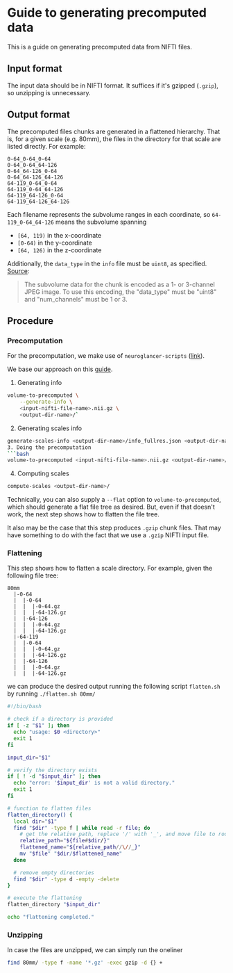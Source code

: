 # Guide to generating precomputed data
This is a guide on generating precomputed data from NIFTI files.

## Input format
The input data should be in NIFTI format. It suffices if it's gzipped
(`.gzip`), so unzipping is unnecessary.

## Output format
The precomputed files chunks are generated in a flattened hierarchy. That is,
for a given scale (e.g. 80mm), the files in the directory for that scale are listed
directly. For example:
```
0-64_0-64_0-64
0-64_0-64_64-126
0-64_64-126_0-64
0-64_64-126_64-126
64-119_0-64_0-64
64-119_0-64_64-126
64-119_64-126_0-64
64-119_64-126_64-126
```

Each filename represents the subvolume ranges in each coordinate, so
`64-119_0-64_64-126` means the subvolume spanning
- `[64, 119)` in the x-coordinate
- `[0-64)` in the y-coordinate
- `[64, 126)` in the z-coordinate

Additionally, the `data_type` in the `info` file must be `uint8`, as specified.
[Source](https://github.com/google/neuroglancer/blob/master/src/datasource/precomputed/volume.md):
> The subvolume data for the chunk is encoded as a 1- or 3-channel JPEG image.
> To use this encoding, the "data_type" must be "uint8" and "num_channels" must
> be 1 or 3.


## Procedure

### Precomputation
For the precomputation, we make use of `neuroglancer-scripts`
([link](https://neuroglancer-scripts.readthedocs.io/en/latest/index.html)).

We base our approach on this
[guide](https://neuroglancer-scripts.readthedocs.io/en/latest/examples.html#jubrain).


1. Generating info
```bash
volume-to-precomputed \
    --generate-info \
    <input-nifti-file-name>.nii.gz \
    <output-dir-name>/`
```
2. Generating scales info
```bash
generate-scales-info <output-dir-name>/info_fullres.json <output-dir-name>/
3. Doing the precomputation
```bash
volume-to-precomputed <input-nifti-file-name>.nii.gz <output-dir-name>/
```
4. Computing scales
```bash
compute-scales <output-dir-name>/
```

Technically, you can also supply a `--flat` option to `volume-to-precomputed`,
which should generate a flat file tree as desired. But, even if that doesn't
work, the next step shows how to flatten the file tree.

It also may be the case that this step produces `.gzip` chunk files. That may
have something to do with the fact that we use a `.gzip` NIFTI input file.


### Flattening
This step shows how to flatten a scale directory. For example, given
the following file tree:

```
80mm
  |-0-64
  |  |-0-64
  |  |  |-0-64.gz
  |  |  |-64-126.gz
  |  |-64-126
  |  |  |-0-64.gz
  |  |  |-64-126.gz
  |-64-119
  |  |-0-64
  |  |  |-0-64.gz
  |  |  |-64-126.gz
  |  |-64-126
  |  |  |-0-64.gz
  |  |  |-64-126.gz
```

we can produce the desired output running the following script `flatten.sh` by
running `./flatten.sh 80mm/`

```bash
#!/bin/bash

# check if a directory is provided
if [ -z "$1" ]; then
  echo "usage: $0 <directory>"
  exit 1
fi

input_dir="$1"

# verify the directory exists
if [ ! -d "$input_dir" ]; then
  echo "error: '$input_dir' is not a valid directory."
  exit 1
fi

# function to flatten files
flatten_directory() {
  local dir="$1"
  find "$dir" -type f | while read -r file; do
    # get the relative path, replace '/' with '_', and move file to root of input_dir
    relative_path="${file#$dir/}"
    flattened_name="${relative_path//\//_}"
    mv "$file" "$dir/$flattened_name"
  done

  # remove empty directories
  find "$dir" -type d -empty -delete
}

# execute the flattening
flatten_directory "$input_dir"

echo "flattening completed."
```


### Unzipping

In case the files are unzipped, we can simply run the oneliner
```bash
find 80mm/ -type f -name '*.gz' -exec gzip -d {} +
```


